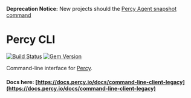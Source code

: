 **Deprecation Notice:** New projects should the [Percy Agent snapshot command](https://docs.percy.io/docs/command-line-client)

# Percy CLI

[![Build Status](https://travis-ci.org/percy/percy-cli.svg?branch=master)](https://travis-ci.org/percy/percy-cli)
[![Gem Version](https://badge.fury.io/rb/percy-cli.svg)](http://badge.fury.io/rb/percy-cli)

Command-line interface for [Percy](https://percy.io).

#### Docs here: [https://docs.percy.io/docs/command-line-client-legacy](https://docs.percy.io/docs/command-line-client-legacy)
